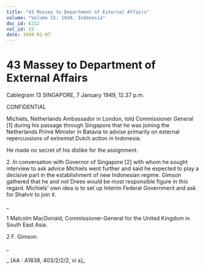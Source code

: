 ```yaml
---
title: "43 Massey to Department of External Affairs"
volume: "Volume 15: 1949, Indonesia"
doc_id: 6212
vol_id: 15
date: 1949-01-07
---
```


# 43 Massey to Department of External Affairs

Cablegram 13 SINGAPORE, 7 January 1949, 12.37 p.m.

CONFIDENTIAL

Michiels, Netherlands Ambassador in London, told Commissioner General [1] during his passage through Singapore that he was joining the Netherlands Prime Minister in Batavia to advise primarily on external repercussions of extremist Dutch action in Indonesia.

He made no secret of his dislike for the assignment.

2\. In conversation with Governor of Singapore [2] with whom he sought interview to ask advice Michiels went further and said he expected to play a decisive part in the establishment of new Indonesian regime. Gimson gathered that he and not Drees would be most responsible figure in this regard. Michiels' own idea is to set up Interim Federal Government and ask for Shahrir to join it.

_

1 Malcolm MacDonald, Commissioner-General for the United Kingdom in South East Asia.

2 F. Gimson.

_

_ [AA : A1838, 403/2/2/2, vi a]_
